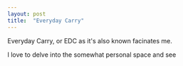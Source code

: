 ```yaml
---
layout: post
title:  "Everyday Carry"
---
```

Everyday Carry, or EDC as it's also known facinates me.

I love to delve into the somewhat personal space and see
